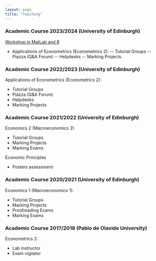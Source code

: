 ```yaml
---
layout: page
title: "Teaching"
---
```


### Academic Course 2023/2024 (University of Edinburgh)
[Workshop in MatLab and R](https://drive.google.com/drive/folders/19V8lrBt6z0JtyEiP-StclcESlYvwsb5D?usp=sharing)

- Applications of Econometrics (Econometrics 2):
-- Tutorial Groups
-- Piazza (Q&A Forum)
-- Helpdesks
-- Marking Projects

### Academic Course 2022/2023 (University of Edinburgh)
Applications of Econometrics (Econometrics 2):
- Tutorial Groups 
- Piazza (Q&A Forum)
- Helpdesks
- Marking Projects

### Academic Course 2021/2022 (University of Edinburgh)
Economics 2 (Macroeconomics 2)
- Tutorial Groups
- Marking Projects
- Marking Exams

Economic Principles
-  Posters assessment

### Academic Course 2020/2021 (University of Edinburgh)
Economics 1 (Macroeconomics 1):
- Tutorial Groups
- Marking Projects
- Proofreading Exams
- Marking Exams

### Academic Course 2017/2018 (Pablo de Olavide University)
Econometrics 2:
- Lab instructor
- Exam vigilator

